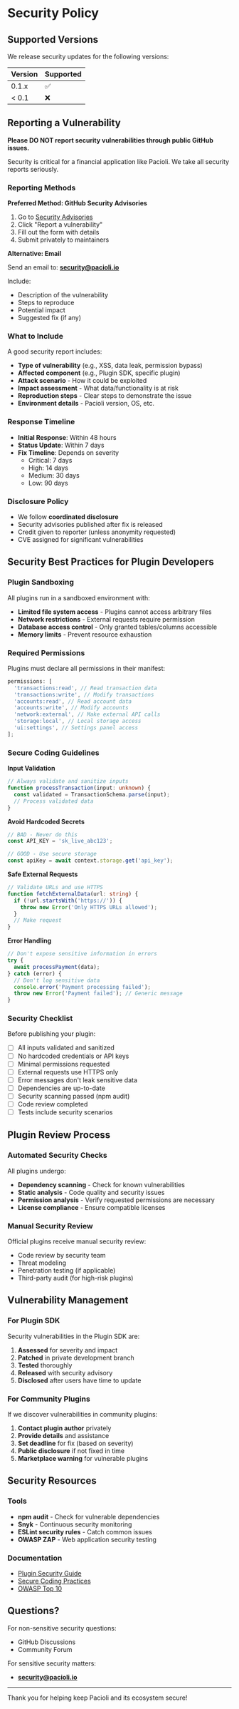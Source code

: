 # Security Policy

## Supported Versions

We release security updates for the following versions:

| Version | Supported          |
| ------- | ------------------ |
| 0.1.x   | :white_check_mark: |
| < 0.1   | :x:                |

## Reporting a Vulnerability

**Please DO NOT report security vulnerabilities through public GitHub issues.**

Security is critical for a financial application like Pacioli. We take all security reports seriously.

### Reporting Methods

**Preferred Method: GitHub Security Advisories**

1. Go to [Security Advisories](https://github.com/GiveProtocol/pacioli-plugins/security/advisories)
2. Click "Report a vulnerability"
3. Fill out the form with details
4. Submit privately to maintainers

**Alternative: Email**

Send an email to: **security@pacioli.io**

Include:

- Description of the vulnerability
- Steps to reproduce
- Potential impact
- Suggested fix (if any)

### What to Include

A good security report includes:

- **Type of vulnerability** (e.g., XSS, data leak, permission bypass)
- **Affected component** (e.g., Plugin SDK, specific plugin)
- **Attack scenario** - How it could be exploited
- **Impact assessment** - What data/functionality is at risk
- **Reproduction steps** - Clear steps to demonstrate the issue
- **Environment details** - Pacioli version, OS, etc.

### Response Timeline

- **Initial Response**: Within 48 hours
- **Status Update**: Within 7 days
- **Fix Timeline**: Depends on severity
  - Critical: 7 days
  - High: 14 days
  - Medium: 30 days
  - Low: 90 days

### Disclosure Policy

- We follow **coordinated disclosure**
- Security advisories published after fix is released
- Credit given to reporter (unless anonymity requested)
- CVE assigned for significant vulnerabilities

## Security Best Practices for Plugin Developers

### Plugin Sandboxing

All plugins run in a sandboxed environment with:

- **Limited file system access** - Plugins cannot access arbitrary files
- **Network restrictions** - External requests require permission
- **Database access control** - Only granted tables/columns accessible
- **Memory limits** - Prevent resource exhaustion

### Required Permissions

Plugins must declare all permissions in their manifest:

```typescript
permissions: [
  'transactions:read', // Read transaction data
  'transactions:write', // Modify transactions
  'accounts:read', // Read account data
  'accounts:write', // Modify accounts
  'network:external', // Make external API calls
  'storage:local', // Local storage access
  'ui:settings', // Settings panel access
];
```

### Secure Coding Guidelines

**Input Validation**

```typescript
// Always validate and sanitize inputs
function processTransaction(input: unknown) {
  const validated = TransactionSchema.parse(input);
  // Process validated data
}
```

**Avoid Hardcoded Secrets**

```typescript
// BAD - Never do this
const API_KEY = 'sk_live_abc123';

// GOOD - Use secure storage
const apiKey = await context.storage.get('api_key');
```

**Safe External Requests**

```typescript
// Validate URLs and use HTTPS
function fetchExternalData(url: string) {
  if (!url.startsWith('https://')) {
    throw new Error('Only HTTPS URLs allowed');
  }
  // Make request
}
```

**Error Handling**

```typescript
// Don't expose sensitive information in errors
try {
  await processPayment(data);
} catch (error) {
  // Don't log sensitive data
  console.error('Payment processing failed');
  throw new Error('Payment failed'); // Generic message
}
```

### Security Checklist

Before publishing your plugin:

- [ ] All inputs validated and sanitized
- [ ] No hardcoded credentials or API keys
- [ ] Minimal permissions requested
- [ ] External requests use HTTPS only
- [ ] Error messages don't leak sensitive data
- [ ] Dependencies are up-to-date
- [ ] Security scanning passed (npm audit)
- [ ] Code review completed
- [ ] Tests include security scenarios

## Plugin Review Process

### Automated Security Checks

All plugins undergo:

- **Dependency scanning** - Check for known vulnerabilities
- **Static analysis** - Code quality and security issues
- **Permission analysis** - Verify requested permissions are necessary
- **License compliance** - Ensure compatible licenses

### Manual Security Review

Official plugins receive manual security review:

- Code review by security team
- Threat modeling
- Penetration testing (if applicable)
- Third-party audit (for high-risk plugins)

## Vulnerability Management

### For Plugin SDK

Security vulnerabilities in the Plugin SDK are:

1. **Assessed** for severity and impact
2. **Patched** in private development branch
3. **Tested** thoroughly
4. **Released** with security advisory
5. **Disclosed** after users have time to update

### For Community Plugins

If we discover vulnerabilities in community plugins:

1. **Contact plugin author** privately
2. **Provide details** and assistance
3. **Set deadline** for fix (based on severity)
4. **Public disclosure** if not fixed in time
5. **Marketplace warning** for vulnerable plugins

## Security Resources

### Tools

- **npm audit** - Check for vulnerable dependencies
- **Snyk** - Continuous security monitoring
- **ESLint security rules** - Catch common issues
- **OWASP ZAP** - Web application security testing

### Documentation

- [Plugin Security Guide](https://docs.pacioli.io/plugins/security)
- [Secure Coding Practices](https://docs.pacioli.io/security/coding)
- [OWASP Top 10](https://owasp.org/www-project-top-ten/)

## Questions?

For non-sensitive security questions:

- GitHub Discussions
- Community Forum

For sensitive security matters:

- **security@pacioli.io**

---

Thank you for helping keep Pacioli and its ecosystem secure!
